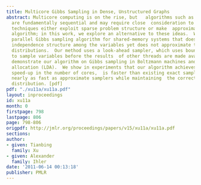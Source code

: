 ```yaml
---
title: Multicore Gibbs Sampling in Dense, Unstructured Graphs
abstract: Multicore computing is on the rise, but   algorithms such as Gibbs sampling
  are fundamentally sequential and may require close  consideration to be made parallel.  Existing
  techniques either exploit sparse problem structure or make  approximations to the
  algorithm; in this work, we explore an alternative to these ideas.  We develop a
  parallel Gibbs sampling algorithm for shared-memory systems that does not require  any
  independence structure among the variables yet does not approximate the sampling
  distributions.  Our method uses a look-ahead sampler, which uses bounds to attempt
  to sample variables before the results  of other threads are made available.  We
  demonstrate our algorithm on Gibbs sampling in Boltzmann machines and latent Dirichlet
  allocation (LDA).  We show in experiments that our algorithm achieves near linear
  speed-up in the number of cores,  is faster than existing exact samplers, and is
  nearly as fast as approximate samplers while maintaining  the correct stationary
  distribution. [pdf]
pdf: "./xu11a/xu11a.pdf"
layout: inproceedings
id: xu11a
month: 0
firstpage: 798
lastpage: 806
page: 798-806
origpdf: http://jmlr.org/proceedings/papers/v15/xu11a/xu11a.pdf
sections: 
author:
- given: Tianbing
  family: Xu
- given: Alexander
  family: Ihler
date: '2011-06-14 00:13:18'
publisher: PMLR
---
```

